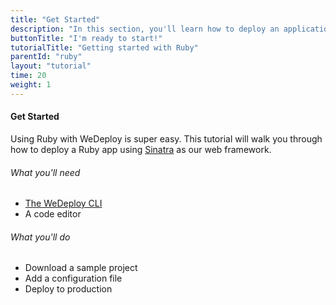 ```yaml
---
title: "Get Started"
description: "In this section, you'll learn how to deploy an application using WeDeploy Ruby."
buttonTitle: "I'm ready to start!"
tutorialTitle: "Getting started with Ruby"
parentId: "ruby"
layout: "tutorial"
time: 20
weight: 1
---
```


#### Get Started

Using Ruby with WeDeploy is super easy. This tutorial will walk you through how to deploy a Ruby app using [Sinatra](http://www.sinatrarb.com/) as our web framework.

###### What you'll need

<ul class="checklist">
	<li><a href="https://wedeploy.com/docs/intro/using-the-command-line.html" target="_blank">The WeDeploy CLI</a></li>
	<li>A code editor</li>
</ul>

###### What you'll do

<ul class="checklist">
	<li>Download a sample project</li>
	<li>Add a configuration file</li>
	<li>Deploy to production</li>
</ul>

